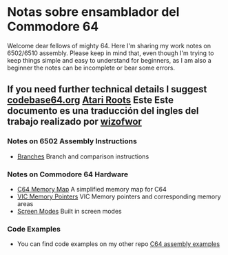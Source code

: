 # Notas sobre ensamblador del Commodore 64

Welcome dear fellows of mighty 64. Here I'm sharing my work notes on 6502/6510 assembly. Please keep in mind that, even though I'm trying to keep things simple and easy to understand for beginners, as I am also a beginner the notes can be incomplete or bear some errors.

If you need further technical details I suggest [codebase64.org](codebase64.org)
[Atari Roots](http://www.atariarchives.org/roots/index.php)
Este Este documento es una traducción del ingles del trabajo realizado por [wizofwor](https://github.com/wizofwor/C64-Notes)
---
### Notes on 6502 Assembly Instructions
+ [Branches](https://github.com/SrHead/C64-Notes/blob/master/notes/Branches.md) Branch and comparison instructions

### Notes on Commodore 64 Hardware

+ [C64 Memory Map](notes/C64-memory-map.md) A simplified memory map for C64
+ [VIC Memory Pointers](https://github.com/SrHead/C64-Notes/blob/master/notes/Memory-locations-used-by-VIC.md) VIC Memory pointers and corresponding memory areas
+ [Screen Modes](https://github.com/SrHead/C64-Notes/blob/master/notes/C64-screen-modes.md) Built in screen modes

 
### Code Examples

+ You can find code examples on my other repo [C64 assembly examples](https://github.com/SrHead/C64-assembly-examples)
